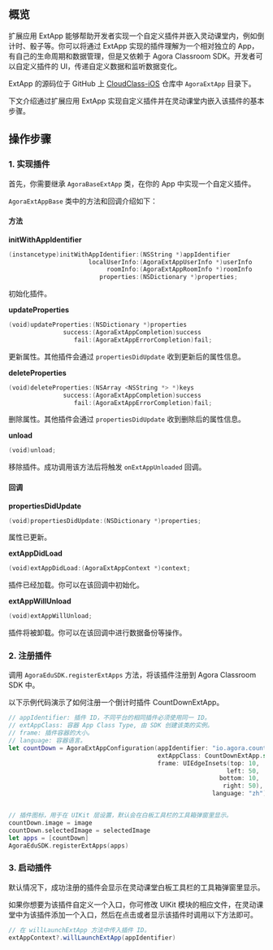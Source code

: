 ## 概览

扩展应用 ExtApp 能够帮助开发者实现一个自定义插件并嵌入灵动课堂内，例如倒计时、骰子等。你可以将通过 ExtApp 实现的插件理解为一个相对独立的 App，有自己的生命周期和数据管理，但是又依赖于 Agora Classroom SDK。开发者可以自定义插件的 UI，传递自定义数据和监听数据变化。

ExtApp 的源码位于 GitHub 上 [CloudClass-iOS](https://github.com/AgoraIO-Community/CloudClass-iOS) 仓库中 `AgoraExtApp` 目录下。

下文介绍通过扩展应用 ExtApp 实现自定义插件并在灵动课堂内嵌入该插件的基本步骤。

## 操作步骤

### 1. 实现插件

首先，你需要继承 `AgoraBaseExtApp` 类，在你的 App 中实现一个自定义插件。

`AgoraExtAppBase` 类中的方法和回调介绍如下：

#### 方法

**initWithAppIdentifier**

```swift
(instancetype)initWithAppIdentifier:(NSString *)appIdentifier
                      localUserInfo:(AgoraExtAppUserInfo *)userInfo
                           roomInfo:(AgoraExtAppRoomInfo *)roomInfo
                         properties:(NSDictionary *)properties;
```

初始化插件。

**updateProperties**

```swift
(void)updateProperties:(NSDictionary *)properties
               success:(AgoraExtAppCompletion)success
                  fail:(AgoraExtAppErrorCompletion)fail;
```

更新属性。其他插件会通过 `propertiesDidUpdate` 收到更新后的属性信息。

**deleteProperties**

```swift
(void)deleteProperties:(NSArray <NSString *> *)keys
               success:(AgoraExtAppCompletion)success
                  fail:(AgoraExtAppErrorCompletion)fail;
```

删除属性。其他插件会通过 `propertiesDidUpdate` 收到删除后的属性信息。

**unload**

```swift
(void)unload;
```

移除插件。成功调用该方法后将触发 `onExtAppUnloaded` 回调。

#### 回调

**propertiesDidUpdate**

```swift
(void)propertiesDidUpdate:(NSDictionary *)properties;
```

属性已更新。

**extAppDidLoad**

```swift
(void)extAppDidLoad:(AgoraExtAppContext *)context;
```

插件已经加载。你可以在该回调中初始化。

**extAppWillUnload**

```swift
(void)extAppWillUnload;
```

插件将被卸载。你可以在该回调中进行数据备份等操作。

### 2. 注册插件

调用 `AgoraEduSDK.registerExtApps` 方法，将该插件注册到 Agora Classroom SDK 中。

以下示例代码演示了如何注册一个倒计时插件 CountDownExtApp。

```swift
// appIdentifier: 插件 ID，不同平台的相同插件必须使用同一 ID。
// extAppClass: 容器 App Class Type, 由 SDK 创建该类的实例。
// frame: 插件容器的大小。
// language: 容器语言。
let countDown = AgoraExtAppConfiguration(appIdentifier: "io.agora.countdown",
                                         extAppClass: CountDownExtApp.self,
                                         frame: UIEdgeInsets(top: 10,
                                                            left: 50,
                                                          bottom: 10,
                                                           right: 50),
                                                        language: "zh")


// 插件图标，用于在 UIKit 层设置，默认会在白板工具栏的工具箱弹窗里显示。
countDown.image = image
countDown.selectedImage = selectedImage
let apps = [countDown]
AgoraEduSDK.registerExtApps(apps)
```

### 3. 启动插件

默认情况下，成功注册的插件会显示在灵动课堂白板工具栏的工具箱弹窗里显示。

如果你想要为该插件自定义一个入口，你可修改 UIKit 模块的相应文件，在灵动课堂中为该插件添加一个入口，然后在点击或者显示该插件时调用以下方法即可。

```java
// 在 willLaunchExtApp 方法中传入插件 ID。
extAppContext?.willLaunchExtApp(appIdentifier)
```
